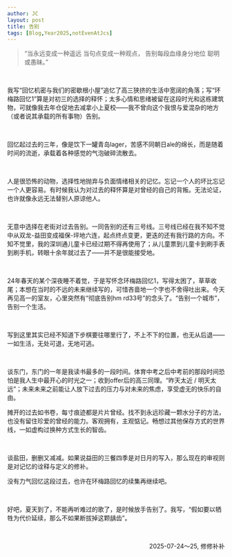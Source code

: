 ```yaml
---
author: JC
layout: post
title: 告别
tags: [Blog,Year2025,notEvenAtJcs]
---
```


> “当永远变成一种遥远 当句点变成一种观点，
> 告别每段血缘身分地位 聪明或愚昧。”

<br>

我写“回忆机密与我们的密歇根小屋”追忆了高三狭挤的生活中宽阔的角落；写“环梅路回忆1”算是对初三的选择的释怀；太多心情和思绪被留在这段时光和这栋建筑物，可就像我去年仓促地去减拿小上夏校——我不曾向这个我恨与爱混杂的地方（或者说其承载的所有事物）告别。

<br>


回忆起过去的三年，像是饮下一罐青岛lager，苦感不同朝日ale的绵长，而是随着时间的流逝，承载着各种感觉的气泡破碎流散去。

<br>


人是很恐怖的动物，选择性地抛弃与负面情绪相关的记忆。忘记一个人的坏比忘记一个人更容易。有时候我认为对过去的释怀算是对曾经的自己的背叛。无法论证，也许就像永远无法替别人原谅他人。

<br>


无意中选择在老街对过去告别。一同告别的还有三号线。三号线已经在我不知不觉中从双龙-益田变成福保-坪地六连，起点终点变更，更迭的还有我行路的方向。不知不觉里，我的深圳通儿童卡已经过期不得再使用了；从儿童票到儿童卡到刷手表到刷手机，转眼十余年就过去了——并不是很能接受地。

<br>


24年春天的某个深夜睡不着觉，于是写怀念环梅路回忆1，写得太困了，草草收尾；本想在当时的不远的未来继续写的，可惜吝啬地一个字也不舍得吐出来。今天再见高一的室友，心里突然有“彻底告别hm rd33号”的念头了。“告别一个城市”，告别一个生活。

<br>


写到这里其实已经不知道下步棋要往哪里行了，不上不下的位置，也无从后退——一如生活，无处可退，无地可逃。

<br>


谈东门，东门的一年是我读书最多的一段时间。体育中考之后中考前的那段时间恐怕是我人生中最开心的时光之一；收到offer后的高三同理。“昨天太近 / 明天太远”；未来未来之前能让人放下过去的压力与对未来的焦虑，享受虚无的快乐的自由。

摊开的过去如书卷，每寸痕迹都是片片曾经。找不到永远珍藏一颗水分子的方法，也没有留住珍爱的曾经的能力。客观拥有，主观惦记。畅想过其他保存方式的世界线，一如虚构过换种方式生长的智齿。

<br>


谈盐田，删删又减减。如果说益田的三餐四季是对日月的写入，那么现在的审视则是对记忆的诠释与定义的修补。

没有力气回忆这段过去，也许在环梅路回忆的续集再继续吧。


<br>


好吧，夏天到了，不能再听难过的歌了，是时候放手告别了。我写，“假如要以牺牲为代价延续，那么不如果断拔掉这颗龋齿”。

<br> 

<p align="right">2025-07-24～25, 修修补补</p> 
